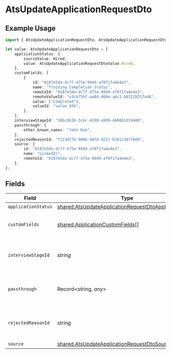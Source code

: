 # AtsUpdateApplicationRequestDto

## Example Usage

```typescript
import { AtsUpdateApplicationRequestDto, AtsUpdateApplicationRequestDtoValue } from "@stackone/stackone-client-ts/sdk/models/shared";

let value: AtsUpdateApplicationRequestDto = {
    applicationStatus: {
        sourceValue: Hired,
        value: AtsUpdateApplicationRequestDtoValue.Hired,
    },
    customFields: [
        {
            id: "8187e5da-dc77-475e-9949-af0f1fa4e4e3",
            name: "Training Completion Status",
            remoteId: "8187e5da-dc77-475e-9949-af0f1fa4e4e3",
            remoteValueId: "e3cb75bf-aa84-466e-a6c1-b8322b257a48",
            value: ["Completed"],
            valueId: "value_456",
        },
    ],
    interviewStageId: "18bcbb1b-3cbc-4198-a999-460861d19480",
    passthrough: {
        other_known_names: "John Doe",
    },
    rejectedReasonId: "f223d7f6-908b-48f0-9237-b201c307f609",
    source: {
        id: "8187e5da-dc77-475e-9949-af0f1fa4e4e3",
        name: "LinkedIn",
        remoteId: "8187e5da-dc77-475e-9949-af0f1fa4e4e3",
    },
};
```

## Fields

| Field                                                                                                                                   | Type                                                                                                                                    | Required                                                                                                                                | Description                                                                                                                             | Example                                                                                                                                 |
| --------------------------------------------------------------------------------------------------------------------------------------- | --------------------------------------------------------------------------------------------------------------------------------------- | --------------------------------------------------------------------------------------------------------------------------------------- | --------------------------------------------------------------------------------------------------------------------------------------- | --------------------------------------------------------------------------------------------------------------------------------------- |
| `applicationStatus`                                                                                                                     | [shared.AtsUpdateApplicationRequestDtoApplicationStatus](../../../sdk/models/shared/atsupdateapplicationrequestdtoapplicationstatus.md) | :heavy_minus_sign:                                                                                                                      | N/A                                                                                                                                     |                                                                                                                                         |
| `customFields`                                                                                                                          | [shared.ApplicationCustomFields](../../../sdk/models/shared/applicationcustomfields.md)[]                                               | :heavy_minus_sign:                                                                                                                      | The application custom fields                                                                                                           |                                                                                                                                         |
| `interviewStageId`                                                                                                                      | *string*                                                                                                                                | :heavy_minus_sign:                                                                                                                      | Unique identifier of the interview stage                                                                                                | 18bcbb1b-3cbc-4198-a999-460861d19480                                                                                                    |
| `passthrough`                                                                                                                           | Record<string, *any*>                                                                                                                   | :heavy_minus_sign:                                                                                                                      | Value to pass through to the provider                                                                                                   | {<br/>"other_known_names": "John Doe"<br/>}                                                                                             |
| `rejectedReasonId`                                                                                                                      | *string*                                                                                                                                | :heavy_minus_sign:                                                                                                                      | Unique identifier of the rejection reason                                                                                               | f223d7f6-908b-48f0-9237-b201c307f609                                                                                                    |
| `source`                                                                                                                                | [shared.AtsUpdateApplicationRequestDtoSource](../../../sdk/models/shared/atsupdateapplicationrequestdtosource.md)                       | :heavy_minus_sign:                                                                                                                      | N/A                                                                                                                                     |                                                                                                                                         |